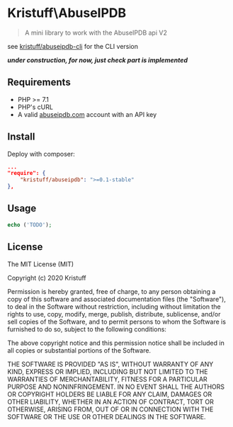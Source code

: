 # Kristuff\AbuseIPDB
> A mini library to work with the AbuseIPDB api V2

see [kristuff/abuseipdb-cli](https://github.com/kristuff/abuseipdb-cli) for the CLI version


***under construction, for now, just check part is implemented***

Requirements
------------
- PHP >= 7.1
- PHP's cURL  
- A valid [abuseipdb.com](https://abuseipdb.com) account with an API key

Install
-------

Deploy with composer:

```json
...
"require": {
    "kristuff/abuseipdb": ">=0.1-stable"
},
```

Usage
-----

```php
echo ('TODO');
```

License
-------

The MIT License (MIT)

Copyright (c) 2020 Kristuff

Permission is hereby granted, free of charge, to any person obtaining a copy
of this software and associated documentation files (the "Software"), to deal
in the Software without restriction, including without limitation the rights
to use, copy, modify, merge, publish, distribute, sublicense, and/or sell
copies of the Software, and to permit persons to whom the Software is
furnished to do so, subject to the following conditions:

The above copyright notice and this permission notice shall be included in
all copies or substantial portions of the Software.

THE SOFTWARE IS PROVIDED "AS IS", WITHOUT WARRANTY OF ANY KIND, EXPRESS OR
IMPLIED, INCLUDING BUT NOT LIMITED TO THE WARRANTIES OF MERCHANTABILITY,
FITNESS FOR A PARTICULAR PURPOSE AND NONINFRINGEMENT. IN NO EVENT SHALL THE
AUTHORS OR COPYRIGHT HOLDERS BE LIABLE FOR ANY CLAIM, DAMAGES OR OTHER
LIABILITY, WHETHER IN AN ACTION OF CONTRACT, TORT OR OTHERWISE, ARISING FROM,
OUT OF OR IN CONNECTION WITH THE SOFTWARE OR THE USE OR OTHER DEALINGS IN
THE SOFTWARE.
